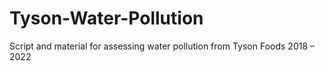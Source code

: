 # Tyson-Water-Pollution
Script and material for assessing water pollution from Tyson Foods 2018 – 2022
